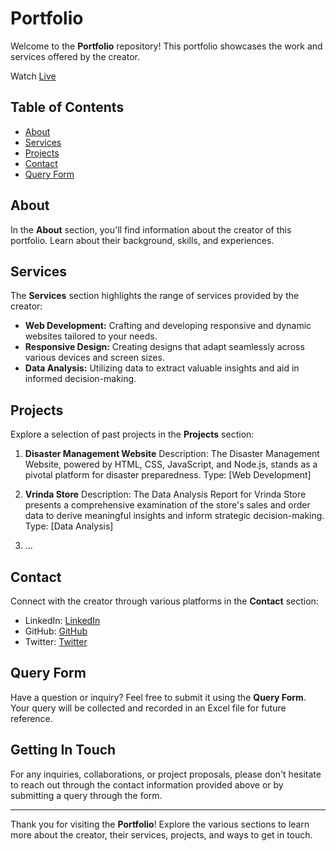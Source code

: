 # Portfolio

Welcome to the **Portfolio** repository! This portfolio showcases the work and services offered by the creator.

Watch <a href="https://arun52portfolio.vercel.app/" target="
_blank">Live</a>

## Table of Contents

- [About](#about)
- [Services](#services)
- [Projects](#projects)
- [Contact](#contact)
- [Query Form](#query-form)

## About

In the **About** section, you'll find information about the creator of this portfolio. Learn about their background, skills, and experiences.

## Services

The **Services** section highlights the range of services provided by the creator:

- **Web Development:** Crafting and developing responsive and dynamic websites tailored to your needs.
- **Responsive Design:** Creating designs that adapt seamlessly across various devices and screen sizes.
- **Data Analysis:** Utilizing data to extract valuable insights and aid in informed decision-making.

## Projects

Explore a selection of past projects in the **Projects** section:

1. **Disaster Management Website**
   Description: The Disaster Management Website, powered by HTML, CSS, JavaScript, and Node.js, stands as a pivotal platform for disaster preparedness. 
   Type: [Web Development]
   

2. **Vrinda Store**
   Description: The Data Analysis Report for Vrinda Store presents a comprehensive examination of the store's sales and order data to derive meaningful insights and inform strategic decision-making.
   Type: [Data Analysis]

3. ...

## Contact

Connect with the creator through various platforms in the **Contact** section:

- LinkedIn: [LinkedIn](https://www.linkedin.com/in/arunsh52)
- GitHub: [GitHub](https://github.com/arunsh52)
- Twitter: [Twitter](https://twitter.com/arunsh52)

## Query Form

Have a question or inquiry? Feel free to submit it using the **Query Form**. Your query will be collected and recorded in an Excel file for future reference.

## Getting In Touch

For any inquiries, collaborations, or project proposals, please don't hesitate to reach out through the contact information provided above or by submitting a query through the form.

---

Thank you for visiting the **Portfolio**! Explore the various sections to learn more about the creator, their services, projects, and ways to get in touch.
